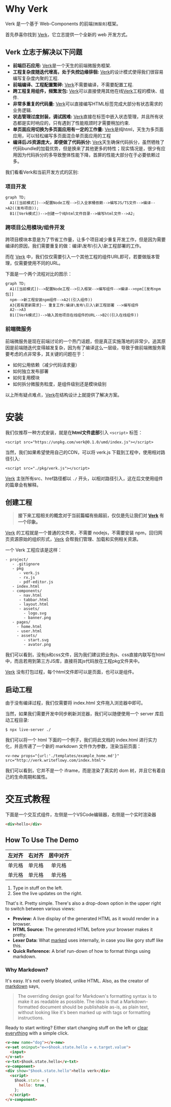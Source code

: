 # Why Verk

Verk 是一个基于 Web-Components 的前端(`微服务`)框架。

首先恭喜你找到 [Verk]，它立志提供一个全新的 web 开发方式。

## Verk 立志于解决以下问题

- **前端巨石应用:**  [Verk]是一个天生的前端微服务框架.
- **工程复杂度随迭代增高，处于失控边缘徘徊:**  [Verk]的设计模式使得我们很容易编写复杂度内聚的工程.
- **前端编译、工程配置繁碎:**  [Verk]不需要编译，不需要配置工程.
- **跨工程复用组件，频繁发包:**  [Verk]可以直接使用其他在线[Verk]工程的模块、组件.
- **非常多重复的代码量:**  [Verk]可以直接编写HTML标签完成大部分有状态需求的业务逻辑.
- **状态管理过度封装，调试困难:**  [Verk]直接在标签中嵌入状态管理，并且所有状态都是实时响应的，只有遇到了性能瓶颈时才需要稍加约束.
- **单页面应用切换为多页面应用有一定的工作量:**  [Verk]是纯html，天生为多页面应用，可以轻松编写多页面混合单页面应用的工程
- **编译后JS资源庞大，即便做了代码拆分:**  [Verk]天生确保代码拆分，虽然牺牲了代码bundle的加载优势，但是换来了其他更多的特性；现实情况是，很少有应用因为代码拆分的多导致整体性能下降，首屏的性能大部分在于必要依赖过多。


我们看看Verk和当前开发方式的区别:

### 项目开发

```mermaid
graph TD;
  A1([当前模式])-->配置Node工程-->引入全家桶依赖-->编写JS/TS文件-->编译-->A2((发布项目));
  B1([Verk模式])-->创建一个纯html文件目录-->编写html文件-->A2;
```


### 跨项目公用模块/组件开发

跨项目模块本意是为了节省工作量，让多个项目减少重复开发工作，但是因为需要编译的原因，我们需要重复的做：编译\发布\引入\新工程部署的工作。

而在 [Verk] 中，我们仅仅需要引入一个其他工程的组件URL即可，若要做版本管理，仅需要使用不同的URL。

下面是一个两个流程对比的图示：

```mermaid
graph TD;
  A1([当前模式])-->配置Node工程-->引入框架-->编写组件-->编译-->npm[[发布npm包]]
  npm-->新工程安装npm组件-->A2((引入组件))
  A3{若有更新需求}-- 重复工作:编译\发布\引入\新工程部署 -->编写组件
  A2-->A3
  B1([Verk模式])-->输入其他项目在线组件的URL-->B2((引入在线组件))
```

### 前端微服务

前端微服务是现在前端讨论的一个热门话题，但是真正实施落地的非常少。追其原因是前端随迭代变得越发复杂，因为有了编译这么一层级，导致于做前端微服务需要考虑的点非常多，其关键的问题在于：
 - 如何公用依赖（减少代码请求量）
 - 如何独立发布部署
 - 如何复用模块
 - 如何拆分微服务粒度，是组件级别还是模块级别

以上所有疑点难点，[Verk]在结构设计上就提供了解决方案。

# 安装

我们仅推荐一种方式安装，就是在**html文件底部**引入 `<script>` 标签：

```html::{showView:false, style:"height:80px;"}
<script src="https://unpkg.com/verk@0.1.0/umd/index.js"></script>
```

当然，我们如果希望使用自己的CDN，可以将 verk.js 下载到工程中，使用相对路径引入:
```html::{showView:false, style:"height:80px;"}
<script src="./pkg/verk.js"></script>
```

[Verk] 主张所有src、href路径都以 `./` 开头，以相对路径引入，这在后文使用组件的篇章会有解释。


## 创建工程

> **接下来工程相关的概念对于当前篇幅有些超前，仅仅是先让我们对 [Verk] 有一个印象。**

[Verk] 的工程就是一个普通的文件夹，不需要 nodejs，不需要安装 npm，回归网页资源原始的组织形式，[Verk] 会帮我们管理、加载和实例相关资源。

一个 Verk 工程应该是这样：

```text::{showView:false, style:"height: 400px"}
- project/
   - .gitignore
   - pkg
      - verk.js
      - rx.js
      - pdf-editor.js
   - index.html
   - components/
      - nav.html
      - tabbar.html
      - layout.html
      - assets/
        - logo.svg
        - banner.png
   - pages/
     - home.html
     - user.html
     - assets/
        - start.svg
        - avator.png
```

我们可以看到，没有js和css文件，因为我们建议把业务js、css直接内联写在html中，而且若用到第三方JS库，直接将其js代码放在工程pkg文件夹中。

[Verk] 没有打包过程，每个html文件即可以是页面，也可以是组件。

## 启动工程

由于没有编译过程，我们仅需要将 index.html 文件拖入浏览器中即可。

当然，如果我们需要开发中同步刷新浏览器，我们可以随便使用一个 server 库启动工程目录:

```sh::{style:"height:80px"}
$ npx live-server ./
```

我们可以将一个 html 下面的一个例子，我们将此文档的 index.html 进行实力化，并且传递了一个新的 markdown 文件作为参数，渲染当前页面：

```html::{view:true, style:""}
<v-new props="{url:'./templates/example_home.md'}" src="http://verk.writeflowy.com/index.html">
```

我们可以看到，它并不是一个 iframe，而是渲染了真实的 dom 树，并且它有着自己的生命周期和属性。

# 交互式教程

下面是一个交互式组件，左侧是一个VSCode编辑器，右侧是一个实时渲染器

```html
<div>hello</div>
```

## How To Use The Demo


| 左对齐 | 右对齐 | 居中对齐 |
| :-----| ----: | :----: |
| 单元格 | 单元格 | 单元格 |
| 单元格 | 单元格 | 单元格 |

1. Type in stuff on the left.
2. See the live updates on the right.

That's it.  Pretty simple.  There's also a drop-down option in the upper right to switch between various views:

- **Preview:**  A live display of the generated HTML as it would render in a browser.
- **HTML Source:**  The generated HTML before your browser makes it pretty.
- **Lexer Data:**  What [marked] uses internally, in case you like gory stuff like this.
- **Quick Reference:**  A brief run-down of how to format things using markdown.

### Why Markdown?


It's easy.  It's not overly bloated, unlike HTML.  Also, as the creator of [markdown] says,

> The overriding design goal for Markdown's
> formatting syntax is to make it as readable
> as possible. The idea is that a
> Markdown-formatted document should be
> publishable as-is, as plain text, without
> looking like it's been marked up with tags
> or formatting instructions.

Ready to start writing?  Either start changing stuff on the left or
[clear everything](/demo/?text=) with a simple click.

[Marked]: https://github.com/markedjs/marked/
[Markdown]: http://daringfireball.net/projects/markdown/
[Verk]: https://github.com/ymzuiku/verk


```html
<v-new name="dog"></v-new>
<v-set oninput="e=>$hook.state.hello = e.target.value">
  <input>
</v-set>
<v-txt>$hook.state.hello</v-txt>
<v-component>
<div show="$hook.state.hello">hello verk</div>
  <script>
    $hook.state = {
      hello: true,
    };
  </script>
</v-component>
```

